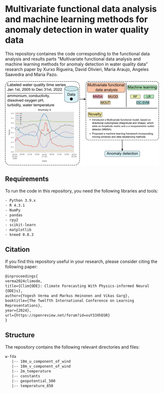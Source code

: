 # Multivariate functional data analysis and machine learning methods for anomaly detection in water quality data
 This repository containes the code corresponding to the functional data analysis and results parts "Multivariate functional data analysis and machine learning methods for anomaly detection in water quality data" research paper by Xurxo Rigueira, David Olivieri, Maria Araujo, Angeles Saavedra and Maria Pazo.
 <p align="center">
  <img src="https://github.com/xrigueira/w-fda/blob/main/plots/graphical_abstract.pdf" />
 </p>

## Requirements
To run the code in this repository, you need the following libraries and tools:

    - Python 3.9.x
    - R 4.3.1
    - NumPy
    - pandas
    - rpy2
    - scikit-learn
    - matplotlib
    - kneed 0.8.3

## Citation
If you find this repository useful in your research, please consider citing the following paper:

```
@inproceedings{
verma2024climode,
title={Clim{ODE}: Climate Forecasting With Physics-informed Neural {ODE}s},
author={Yogesh Verma and Markus Heinonen and Vikas Garg},
booktitle={The Twelfth International Conference on Learning Representations},
year={2024},
url={https://openreview.net/forum?id=xuY33XhEGR}
}
```

## Structure
The repository contains the following relevant directories and files:

```
w-fda
   |-- 10m_u_component_of_wind
   |-- 10m_v_component_of_wind
   |-- 2m_temperature
   |-- constants
   |-- geopotential_500
   |-- temperature_850
```